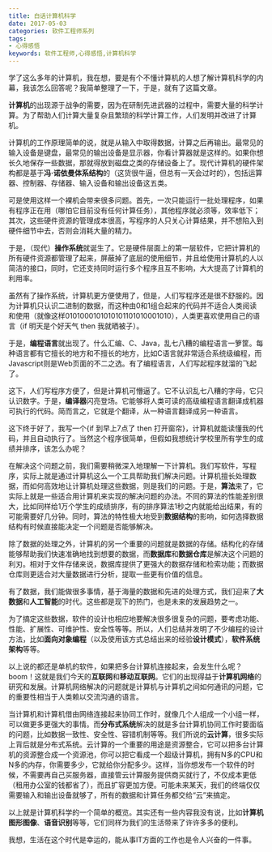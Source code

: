 ```yaml
---
title: 白话计算机科学
date: 2017-05-03
categories: 软件工程师系列
tags: 
- 心得感悟
keywords: 软件工程师,心得感悟,计算机科学
---
```

学了这么多年的计算机，我在想，要是有个不懂计算机的人想了解计算机科学的内幕，我该怎么回答呢？我简单整理了一下，于是，就有了这篇文章。
<!-- more -->
**计算机**的出现源于战争的需要，因为在研制先进武器的过程中，需要大量的科学计算。为了帮助人们计算大量复杂且繁琐的科学计算工作，人们发明并改进了计算机。

计算机的工作原理简单的说，就是从输入中取得数据，计算之后再输出。最常见的输入设备是键盘，最常见的输出设备是显示器，你看计算器就是这样的。如果你想长久地保存一些数据，那就得放到磁盘之类的存储设备上了。现代计算机的硬件架构都是基于**冯·诺依曼体系结构**的（这货很牛逼，但总有一天会过时的），包括运算器、控制器、存储器、输入设备和输出设备这五类。

可是使用这样一个裸机会带来很多问题。首先，一次只能运行一批处理程序，如果有程序正在用（哪怕它目前没有任何计算任务），其他程序就必须等，效率低下；其次，这些硬件资源的管理成本很高，写程序的人只关心计算结果，并不想陷入到硬件细节中去，否则会消耗大量的精力。

于是，（现代）**操作系统**就诞生了。它是硬件层面上的第一层软件，它把计算机的所有硬件资源都管理了起来，屏蔽掉了底层的使用细节，并且给使用计算机的人以简洁的接口，同时，它还支持同时运行多个程序且互不影响，大大提高了计算机的利用率。

虽然有了操作系统，计算机更方便使用了，但是，人们写程序还是很不舒服的。因为计算机只认识二进制的数据，而这种由0和1组合起来的代码并不适合人类阅读和使用（就像这样0101000101010101101010001010），人类更喜欢使用自己的语言（if 明天是个好天气 then 我就晒被子）。

于是，**编程语言**就出现了。什么汇编、C、Java，乱七八糟的编程语言一箩筐。每种语言都有它擅长的地方和不擅长的地方，比如C语言就非常适合系统级编程，而Javascript则是Web页面的不二之选。有了编程语言，人们写起程序就溜的飞起了。

这下，人们写程序方便了，但是计算机可懵逼了。它不认识乱七八糟的字母，它只认识数字。于是，**编译器**闪亮登场。它能够将人类可读的高级编程语言翻译成机器可执行的代码。简而言之，它就是个翻译，从一种语言翻译成另一种语言。

这下终于好了，我写一个{if 到早上7点了 then 打开窗帘}，计算机就能读懂我的代码，并且自动执行了。当然这个程序很简单，但假如我想统计学校里所有学生的成绩并排序，该怎么办呢？

在解决这个问题之前，我们需要稍微深入地理解一下计算机。我们写软件，写程序，实际上就是通过计算机这么一个工具帮助我们解决问题。计算机擅长处理数据，而如何高效地让计算机处理这些数据，则是我们的问题。于是，**算法**来了，它实际上就是一些适合用计算机来实现的解决问题的办法。不同的算法的性能差别很大，比如同样给1万个学生的成绩排序，有的排序算法1秒之内就能给出结果，有的可能需要好几分钟。同时，算法的特性极大地受到**数据结构**的影响，如何选择数据结构有时候直接能决定一个问题是否能够解决。

除了数据的处理之外，计算机的另一个重要的问题就是数据的存储。结构化的存储能够帮助我们快速准确地找到想要的数据，而**数据库**和**数据仓库**是解决这个问题的利刃。相对于文件存储来说，数据库提供了更强大的数据存储和检索功能；而数据仓库则更适合对大量数据进行分析，提取一些更有价值的信息。

有了数据，我们能做很多事情，基于海量的数据和先进的处理方式，我们迎来了**大数据**和**人工智能**的时代。这些都是现下的热门，也是未来的发展趋势之一。

为了搞定这些数据，软件的设计也相应地要解决很多很复杂的问题，要考虑功能、性能、扩展性、可维护性、安全性等等。所以，人们总结并发明了不少编程的设计方法，比如**面向对象编程**（以及使用该方式总结出来的经验**设计模式**），**软件系统架构**等等。

以上说的都还是单机的软件，如果把多台计算机连接起来，会发生什么呢？boom！这就是我们今天的**互联网**和**移动互联网**。它们的出现得益于**计算机网络**的研究和发展。计算机网络解决的问题就是计算机与计算机之间如何通讯的问题，它的重要性相当于人类赖以交流沟通的语言。

当计算机和计算机借由网络连接起来协同工作时，就像几个人组成一个小组一样，可以做更多更强大的事情。而**分布式系统**解决的就是多台计算机协同工作时要面临的问题，比如数据一致性、安全性、容错机制等等。我们所说的**云计算**，很多实际上背后就是分布式系统。云计算的一个重要的用途是资源整合，它可以把多台计算机的资源整合成一个资源池，你可以把它看成一个超级计算机，拥有N多的CPU和N多的内存，你需要多少，它就给你分配多少。这样，当你想发布一个软件的时候，不需要再自己买服务器，直接管云计算服务提供商买就行了，不仅成本更低（租用办公室的钱都省了），而且扩容更加方便。可能未来某天，我们的终端仅仅需要输入和输出设备就够了，所有的数据和计算任务都交给“云”来搞定。

以上就是计算机科学的一个简单的概览。其实还有一些内容我没有说，比如**计算机图形图像**、**语音识别**等等，它们同样为我们的生活带来了许许多多的便利。

我想，生活在这个时代是幸运的，能从事IT方面的工作也是令人兴奋的一件事。
